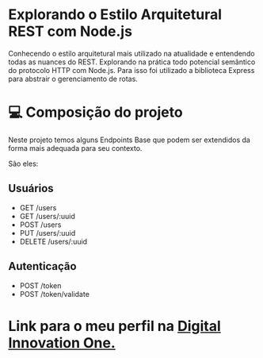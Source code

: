 # Explorando o Estilo Arquitetural REST com Node.js
Conhecendo o estilo arquitetural mais utilizado na atualidade e entendendo todas as nuances do REST. Explorando na prática todo potencial semântico do protocolo HTTP com Node.js. Para isso foi utilizado a biblioteca Express para abstrair o gerenciamento de rotas.

# 💻 Composição do projeto 
Neste projeto temos alguns Endpoints Base que podem ser extendidos da forma mais adequada para seu contexto.

São eles:

## Usuários
  *   GET /users
  *   GET /users/:uuid
  *   POST /users
  *   PUT /users/:uuid
  *   DELETE /users/:uuid

## Autenticação
  *   POST /token
  *   POST /token/validate

# Link para o meu perfil na [Digital Innovation One.](https://web.digitalinnovation.one/users/ddiogooliveira9)
